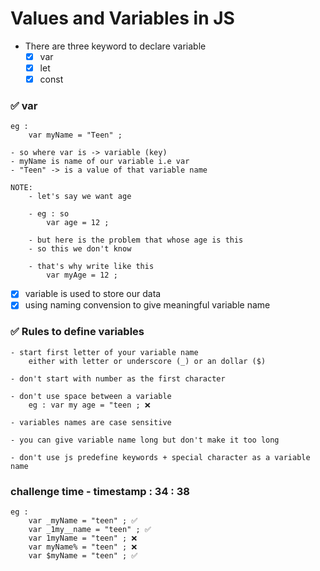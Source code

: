 # Values and Variables in JS

- There are three keyword to declare variable
  - [x] var 
  - [x] let 
  - [x] const

### ✅ var

    eg : 
        var myName = "Teen" ;

    - so where var is -> variable (key)
    - myName is name of our variable i.e var
    - "Teen" -> is a value of that variable name

    NOTE: 
        - let's say we want age 

        - eg : so 
            var age = 12 ;

        - but here is the problem that whose age is this
        - so this we don't know

        - that's why write like this
            var myAge = 12 ;

- [x] variable is used to store our data
- [x] using naming convension to give meaningful variable name

### ✅ Rules to define variables
    
    - start first letter of your variable name
        either with letter or underscore (_) or an dollar ($)

    - don't start with number as the first character
    
    - don't use space between a variable
        eg : var my age = "teen ; ❌

    - variables names are case sensitive

    - you can give variable name long but don't make it too long
    
    - don't use js predefine keywords + special character as a variable name


### challenge time - timestamp : 34 : 38

    eg : 
        var _myName = "teen" ; ✅
        var _1my__name = "teen" ; ✅
        var 1myName = "teen" ; ❌
        var myName% = "teen" ; ❌
        var $myName = "teen" ; ✅